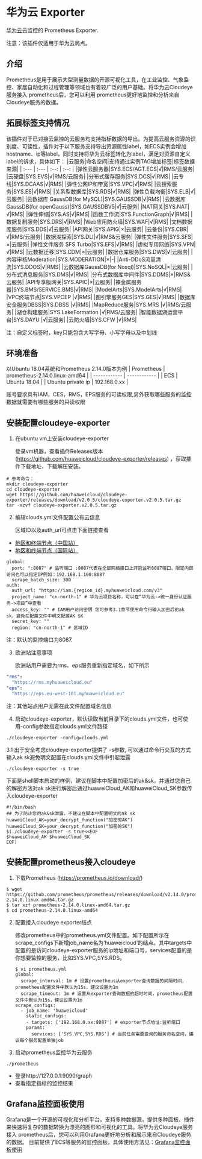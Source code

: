 
# 华为云 Exporter

[华为云](https://www.huaweicloud.com/)云监控的 Prometheus Exporter.

注意：该插件仅适用于华为云局点。

## 介绍
Prometheus是用于展示大型测量数据的开源可视化工具，在工业监控、气象监控、家居自动化和过程管理等领域也有着较广泛的用户基础。将华为云Cloudeye服务接入 prometheus后，您可以利用 prometheus更好地监控和分析来自 Cloudeye服务的数据。

## 拓展标签支持情况
该插件对于已对接云监控的云服务均支持指标数据的导出。为提高云服务资源的识别度、可读性，插件对于以下服务支持导出资源属性label，如ECS实例会增加hostname、ip等label，同时支持将华为云标签转化为label，满足对资源自定义label的诉求，具体如下：
|云服务|命名空间|支持通过实例TAG增加标签|标签数据来源|
| :--- | :--- | :--: | :--: |
|弹性云服务器|SYS.ECS/AGT.ECS|√|RMS/云服务|
|云硬盘|SYS.EVS|√|RMS/云服务|
|分布式缓存服务|SYS.DCS|√|RMS|
|云专线|SYS.DCAAS|√|RMS|
|弹性公网IP和带宽|SYS.VPC|√|RMS|
|云搜索服务|SYS.ES|√|RMS|
|关系型数据库|SYS.RDS|√|RMS|
|弹性负载均衡|SYS.ELB|√|云服务|
|云数据库 GaussDB(for MySQL)|SYS.GAUSSDB|√|RMS|
|云数据库 GaussDB(for openGauss)|SYS.GAUSSDBV5|√|云服务|
|NAT网关|SYS.NAT|√|RMS|
|弹性伸缩|SYS.AS|√|RMS|
|函数工作流|SYS.FunctionGraph|√|RMS|
|数据复制服务|SYS.DRS|√|RMS|
|Web应用防火墙|SYS.WAF|√|RMS|
|文档数据库服务|SYS.DDS|√|云服务|
|API网关|SYS.APIG|×|云服务|
|云备份|SYS.CBR|√|RMS/云服务|
|数据湖探索|SYS.DLI|√|RMS&云服务|
|弹性文件服务|SYS.SFS|×|云服务|
|弹性文件服务 SFS Turbo|SYS.EFS|√|RMS|
|虚拟专用网络|SYS.VPN|√|RMS|
|云数据迁移|SYS.CDM|×|云服务|
|数据仓库服务|SYS.DWS|√|云服务|
|内容审核Moderation|SYS.MODERATION|×|-|
|Anti-DDoS流量清洗|SYS.DDOS|√|RMS|
|云数据库GaussDB(for Nosql)|SYS.NoSQL|×|云服务|
|分布式消息服务|SYS.DMS|√|RMS|
|分布式数据库中间件|SYS.DDMS|×|RMS&云服务|
|API专享版网关|SYS.APIC|×|云服务|
|裸金属服务器|SYS.BMS/SERVICE.BMS|√|RMS|
|ModelArts|SYS.ModelArts|√|RMS|
|VPC终端节点|SYS.VPCEP |√|RMS|
|图引擎服务GES|SYS.GES|√|RMS|
|数据库安全服务DBSS|SYS.DBSS |√|RMS|
|MapReduce服务|SYS.MRS |√|RMS/云服务|
|湖仓构建服务|SYS.LakeFormation |√|RMS/云服务|
|智能数据湖运营平台|SYS.DAYU |√|云服务|
|云防火墙|SYS.CFW |√|RMS|

注：自定义标签时，key只能包含大写字母、小写字母以及中划线

## 环境准备
以Ubuntu 18.04系统和Prometheus 2.14.0版本为例
| Prometheus | prometheus-2.14.0.linux-amd64 |
| ------------ | ------------ |
| ECS | Ubuntu 18.04 |
| Ubuntu private ip | 192.168.0.xx |

账号要求具有IAM，CES，RMS，EPS服务的可读权限,另外获取哪些服务的监控数据就需要有哪些服务的只读权限

## 安装配置cloudeye-exporter
1. 在ubuntu vm上安装cloudeye-exporter

   登录vm机器，查看插件Releases版本 (https://github.com/huaweicloud/cloudeye-exporter/releases) ，获取插件下载地址，下载解压安装。
```
# 参考命令：
mkdir cloudeye-exporter
cd cloudeye-exporter
wget https://github.com/huaweicloud/cloudeye-exporter/releases/download/v2.0.5/cloudeye-exporter.v2.0.5.tar.gz
tar -xzvf cloudeye-exporter.v2.0.5.tar.gz
```
2. 编辑clouds.yml文件配置公有云信息

   区域ID以及auth_url可点击下面链接查看
 *  [地区和终端节点（中国站）](https://developer.huaweicloud.com/endpoint?IAM)
 *  [地区和终端节点（国际站）](https://developer.huaweicloud.com/intl/en-us/endpoint?IAM)
```
global:
  port: ":8087" # 监听端口 :8087代表在全部网络接口上开启监听8087端口，限定内部访问也可以指定IP例如：192.168.1.100:8087
  scrape_batch_size: 300
auth:
  auth_url: "https://iam.{region_id}.myhuaweicloud.com/v3"
  project_name: "cn-north-1" # 华为云项目名称，可以在“华为云->统一身份认证服务->项目”中查看
  access_key: "" # IAM用户访问密钥 您可参考3.1章节使用命令行输入加密后的ak sk，避免在配置文件中明文配置AK SK
  secret_key: ""
  region: "cn-north-1" # 区域ID
```
注：默认的监控端口为8087.

3. 欧洲站注意事项

   欧洲站用户需要为rms、eps服务重新指定域名，如下所示
```yaml
"rms":
  "https://rms.myhuaweicloud.eu"
"eps":
  "https://eps.eu-west-101.myhuaweicloud.eu"
```
注：其他站点用户无需在此文件配置域名信息

4. 启动cloudeye-exporter，默认读取当前目录下的clouds.yml文件，也可使用-config参数指定clouds.yml文件路径
```
./cloudeye-exporter -config=clouds.yml
```

3.1 出于安全考虑cloudeye-exporter提供了 -s参数, 可以通过命令行交互的方式输入ak sk避免明文配置在clouds.yml文件中引起泄露
```shell
./cloudeye-exporter -s true
```
下面是shell脚本启动的样例，建议在脚本中配置加密后的ak&sk，并通过您自己的解密方法对ak sk进行解密后通过huaweiCloud_AK和huaweiCloud_SK参数传入cloudeye-exporter
```shell
#!/bin/bash
## 为了防止您的ak&sk泄露，不建议在脚本中配置明文的ak sk
huaweiCloud_AK=your_decrypt_function("加密的AK")
huaweiCloud_SK=your_decrypt_function("加密的SK")
$(./cloudeye-exporter -s true<<EOF
$huaweiCloud_AK $huaweiCloud_SK
EOF)
```

## 安装配置prometheus接入cloudeye
1. 下载Prometheus (https://prometheus.io/download/)
```
$ wget https://github.com/prometheus/prometheus/releases/download/v2.14.0/prometheus-2.14.0.linux-amd64.tar.gz 
$ tar xzf prometheus-2.14.0.linux-amd64.tar.gz
$ cd prometheus-2.14.0.linux-amd64
```
2. 配置接入cloudeye exporter结点

   修改prometheus中的prometheus.yml文件配置。如下配置所示在scrape_configs下新增job_name名为’huaweicloud’的结点。其中targets中配置的是访问cloudeye-exporter服务的ip地址和端口号，services配置的是你想要监控的服务，比如SYS.VPC,SYS.RDS。
   ```
   $ vi prometheus.yml
   global:
     scrape_interval: 1m # 设置prometheus从exporter查询数据的间隔时间，prometheus配置文件中默认为15s，建议设置为1m
     scrape_timeout: 1m # 设置从exporter查询数据的超时时间，prometheus配置文件中默认为15s，建议设置为1m
   scrape_configs:
     - job_name: 'huaweicloud'
       static_configs:
       - targets: ['192.168.0.xx:8087'] # exporter节点地址:监听端口
       params:
         services: ['SYS.VPC,SYS.RDS'] # 当前任务需要查询的服务命名空间，建议每个服务配置单独job
   ```
3. 启动prometheus监控华为云服务
```
./prometheus
```
* 登录http://127.0.0.1:9090/graph
* 查看指定指标的监控结果

## Grafana监控面板使用
Grafana是一个开源的可视化和分析平台，支持多种数据源，提供多种面板、插件来快速将复杂的数据转换为漂亮的图形和可视化的工具。将华为云Cloudeye服务接入 prometheus后，您可以利用Grafana更好地分析和展示来自Cloudeye服务的数据。
目前提供了ECS等服务的监控面板，具体使用方法见：[Grafana监控面板使用](./grafana_dashboard/use_grafana_template.md)